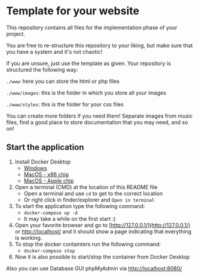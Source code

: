 # Template for your website

This repository contains all files for the implementation phase of your project. 

You are free to re-structure this repository to your liking, but make sure that you have a system and it's not chaotic!

If you are unsure, just use the template as given. Your repository is structured the following way:

`./www`: here you can store the html or php files

`./www/images`: this is the folder in which you store all your images

`./www/styles`: this is the folder for your css files

You can create more folders if you need them! Separate images from music files, find a good place to store documentation that you may need, and so on!

## Start the application

1. Install Docker Desktop
	- [Windows](https://docs.docker.com/desktop/install/windows-install/)
	- [MacOS - x86 chip](https://docs.docker.com/desktop/install/mac-install/)
	- [MacOS - Apple chip](https://docs.docker.com/desktop/mac/apple-silicon/)
2. Open a terminal (CMD) at the location of this README file
    - Open a terminal and use `cd` to get to the correct location
    - Or right click in finder/explorer and `Open in terminal`
3. To start the application type the following command:
    - `docker-compose up -d`
    - It may take a while on the first start :)
4. Open your favorite browser and go to [http://127.0.0.1/](http://127.0.0.1/) or [http://localhost/](http://localhost/) and it should show a page indicating that everything is working.
5. To stop the docker containters run the following command:
    - `docker-compose stop`
6. Now it is also possible to start/stop the container from Docker Desktop

Also you can use Database GUI phpMyAdmin via [http://localhost:8080/](http://localhost:8080/)
